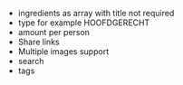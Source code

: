 
- ingredients as array with title not required
- type for example HOOFDGERECHT
- amount per person
- Share links
- Multiple images support
- search
- tags